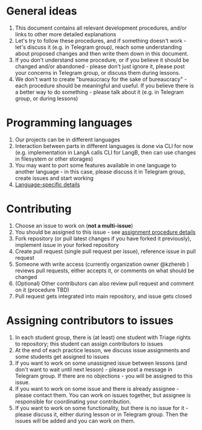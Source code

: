 # General ideas
1. This document contains all relevant development procedures, and/or links to other more detailed explanations
2. Let's try to follow these procedures, and if something doesn't work - let's discuss it (e.g. in Telegram group), reach some understanding about proposed changes and then write them down in this document. 
3. If you don't understand some procedure, or if you believe it should be changed and/or abandoned - please don't just ignore it, please post your concerns in Telegram group, or discuss them during lessons.
4. We don't want to create "bureaucracy for the sake of bureaucracy" - each procedure should be meaningful and useful. If you believe there is a better way to do something - please talk about it (e.g. in Telegram group, or during lessons)

# Programming languages
1. Our projects can be in different languages
2. Interaction between parts in different languages is done via CLI for now (e.g. implementation in LangA calls CLI for LangB, then can use changes in filesystem or other storages)
3. You may want to port some features available in one language to another language - in this case, please discuss it in Telegram group, create issues and start working
4. [Language-specific details](LanguageSpecific.md)

# Contributing
1. Choose an issue to work on (**not a multi-issue**)
2. You should be assigned to this issue - see [assignment procedure details](#assigning-contributors-to-issues)
3. Fork repository (or pull latest changes if you have forked it previously), implement issue in your forked repository
4. Create pull request (single pull request per issue), reference issue in pull request
5.  Someone with write access (currently organization owner @kzhereb ) reviews pull requests, either accepts it, or comments on what should be changed
6. (Optional) Other contributors can also review pull request and comment on it (procedure TBD)
7.  Pull request gets integrated into main repository, and issue gets closed

# Assigning contributors to issues
1. In each student group, there is (at least) one student with Triage rights to repository; this student can assign contributors to issues
2. At the end of each practice lesson, we discuss issue assignments and some students get assigned to issues
3. If you want to work on some unassigned issue between lessons (and don't want to wait until next lesson) - please post a message in Telegram group. If there are no objections - you will be assigned to this issue.
4. If you want to work on some issue and there is already assignee - please contact them. You can work on issues together, but assignee is responsible for coordinating your contribution.
5. If you want to work on some functionality, but there is no issue for it - please discuss it, either during lesson or in Telegram group. Then the issues will be added and you can work on them.
